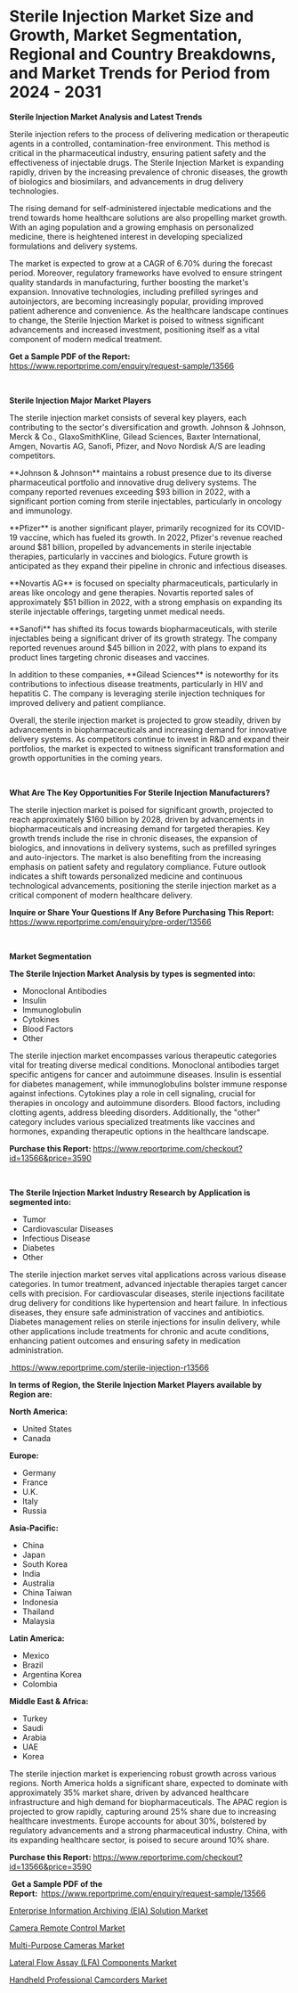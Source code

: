 <p><h1>Sterile Injection Market Size and Growth, Market Segmentation, Regional and Country Breakdowns, and Market Trends for Period from 2024 -  2031</h1></p><p><strong>Sterile Injection Market Analysis and Latest Trends</strong></p>
<p><p>Sterile injection refers to the process of delivering medication or therapeutic agents in a controlled, contamination-free environment. This method is critical in the pharmaceutical industry, ensuring patient safety and the effectiveness of injectable drugs. The Sterile Injection Market is expanding rapidly, driven by the increasing prevalence of chronic diseases, the growth of biologics and biosimilars, and advancements in drug delivery technologies. </p><p>The rising demand for self-administered injectable medications and the trend towards home healthcare solutions are also propelling market growth. With an aging population and a growing emphasis on personalized medicine, there is heightened interest in developing specialized formulations and delivery systems. </p><p>The market is expected to grow at a CAGR of 6.70% during the forecast period. Moreover, regulatory frameworks have evolved to ensure stringent quality standards in manufacturing, further boosting the market's expansion. Innovative technologies, including prefilled syringes and autoinjectors, are becoming increasingly popular, providing improved patient adherence and convenience. As the healthcare landscape continues to change, the Sterile Injection Market is poised to witness significant advancements and increased investment, positioning itself as a vital component of modern medical treatment.</p></p>
<p><strong>Get a Sample PDF of the Report:&nbsp;</strong> <a href="https://www.reportprime.com/enquiry/request-sample/13566">https://www.reportprime.com/enquiry/request-sample/13566</a></p>
<p>&nbsp;</p>
<p><strong>Sterile Injection Major Market Players</strong></p>
<p><p>The sterile injection market consists of several key players, each contributing to the sector's diversification and growth. Johnson & Johnson, Merck & Co., GlaxoSmithKline, Gilead Sciences, Baxter International, Amgen, Novartis AG, Sanofi, Pfizer, and Novo Nordisk A/S are leading competitors.</p><p>**Johnson & Johnson** maintains a robust presence due to its diverse pharmaceutical portfolio and innovative drug delivery systems. The company reported revenues exceeding $93 billion in 2022, with a significant portion coming from sterile injectables, particularly in oncology and immunology.</p><p>**Pfizer** is another significant player, primarily recognized for its COVID-19 vaccine, which has fueled its growth. In 2022, Pfizer's revenue reached around $81 billion, propelled by advancements in sterile injectable therapies, particularly in vaccines and biologics. Future growth is anticipated as they expand their pipeline in chronic and infectious diseases.</p><p>**Novartis AG** is focused on specialty pharmaceuticals, particularly in areas like oncology and gene therapies. Novartis reported sales of approximately $51 billion in 2022, with a strong emphasis on expanding its sterile injectable offerings, targeting unmet medical needs.</p><p>**Sanofi** has shifted its focus towards biopharmaceuticals, with sterile injectables being a significant driver of its growth strategy. The company reported revenues around $45 billion in 2022, with plans to expand its product lines targeting chronic diseases and vaccines.</p><p>In addition to these companies, **Gilead Sciences** is noteworthy for its contributions to infectious disease treatments, particularly in HIV and hepatitis C. The company is leveraging sterile injection techniques for improved delivery and patient compliance.</p><p>Overall, the sterile injection market is projected to grow steadily, driven by advancements in biopharmaceuticals and increasing demand for innovative delivery systems. As competitors continue to invest in R&D and expand their portfolios, the market is expected to witness significant transformation and growth opportunities in the coming years.</p></p>
<p>&nbsp;</p>
<p><strong>What Are The Key Opportunities For Sterile Injection Manufacturers?</strong></p>
<p><p>The sterile injection market is poised for significant growth, projected to reach approximately $160 billion by 2028, driven by advancements in biopharmaceuticals and increasing demand for targeted therapies. Key growth trends include the rise in chronic diseases, the expansion of biologics, and innovations in delivery systems, such as prefilled syringes and auto-injectors. The market is also benefiting from the increasing emphasis on patient safety and regulatory compliance. Future outlook indicates a shift towards personalized medicine and continuous technological advancements, positioning the sterile injection market as a critical component of modern healthcare delivery.</p></p>
<p><strong>Inquire or Share Your Questions If Any Before Purchasing This Report:</strong> <a href="https://www.reportprime.com/enquiry/pre-order/13566">https://www.reportprime.com/enquiry/pre-order/13566</a></p>
<p>&nbsp;</p>
<p><strong>Market Segmentation</strong></p>
<p><strong>The Sterile Injection Market Analysis by types is segmented into:</strong></p>
<p><ul><li>Monoclonal Antibodies</li><li>Insulin</li><li>Immunoglobulin</li><li>Cytokines</li><li>Blood Factors</li><li>Other</li></ul></p>
<p><p>The sterile injection market encompasses various therapeutic categories vital for treating diverse medical conditions. Monoclonal antibodies target specific antigens for cancer and autoimmune diseases. Insulin is essential for diabetes management, while immunoglobulins bolster immune response against infections. Cytokines play a role in cell signaling, crucial for therapies in oncology and autoimmune disorders. Blood factors, including clotting agents, address bleeding disorders. Additionally, the "other" category includes various specialized treatments like vaccines and hormones, expanding therapeutic options in the healthcare landscape.</p></p>
<p><strong>Purchase this Report:&nbsp;</strong><a href="https://www.reportprime.com/checkout?id=13566&price=3590">https://www.reportprime.com/checkout?id=13566&price=3590</a></p>
<p>&nbsp;</p>
<p><strong>The Sterile Injection Market Industry Research by Application is segmented into:</strong></p>
<p><ul><li>Tumor</li><li>Cardiovascular Diseases</li><li>Infectious Disease</li><li>Diabetes</li><li>Other</li></ul></p>
<p><p>The sterile injection market serves vital applications across various disease categories. In tumor treatment, advanced injectable therapies target cancer cells with precision. For cardiovascular diseases, sterile injections facilitate drug delivery for conditions like hypertension and heart failure. In infectious diseases, they ensure safe administration of vaccines and antibiotics. Diabetes management relies on sterile injections for insulin delivery, while other applications include treatments for chronic and acute conditions, enhancing patient outcomes and ensuring safety in medication administration.</p></p>
<p><a href="https://www.reportprime.com/sterile-injection-r13566">&nbsp;https://www.reportprime.com/sterile-injection-r13566</a></p>
<p><strong>In terms of Region, the Sterile Injection Market Players available by Region are:</strong></p>
<p>
    <p> <strong> North America: </strong>
        <ul>
            <li>United States</li>
            <li>Canada</li>
        </ul>
        </p> 
    <p> <strong> Europe: </strong>
        <ul>
            <li>Germany</li>
            <li>France</li>
            <li>U.K.</li>
            <li>Italy</li>
            <li>Russia</li>
        </ul>
        </p> 
    <p> <strong> Asia-Pacific: </strong>
        <ul>
            <li>China</li>
            <li>Japan</li>
            <li>South Korea</li>
            <li>India</li>
            <li>Australia</li>
            <li>China Taiwan</li>
            <li>Indonesia</li>
            <li>Thailand</li>
            <li>Malaysia</li>
        </ul>
        </p> 
    <p> <strong> Latin America: </strong>
        <ul>
            <li>Mexico</li>
            <li>Brazil</li>
            <li>Argentina Korea</li>
            <li>Colombia</li>
        </ul>
        </p> 
    <p> <strong> Middle East & Africa: </strong>
        <ul>
            <li>Turkey</li>
            <li>Saudi</li>
            <li>Arabia</li>
            <li>UAE</li>
            <li>Korea</li>
        </ul>
    </p>
    </p>
<p><p>The sterile injection market is experiencing robust growth across various regions. North America holds a significant share, expected to dominate with approximately 35% market share, driven by advanced healthcare infrastructure and high demand for biopharmaceuticals. The APAC region is projected to grow rapidly, capturing around 25% share due to increasing healthcare investments. Europe accounts for about 30%, bolstered by regulatory advancements and a strong pharmaceutical industry. China, with its expanding healthcare sector, is poised to secure around 10% share.</p></p>
<p><strong>Purchase this Report: </strong><a href="https://www.reportprime.com/checkout?id=13566&price=3590">https://www.reportprime.com/checkout?id=13566&price=3590</a></p>
<p>&nbsp;<strong>Get a Sample PDF of the Report:&nbsp;&nbsp;</strong><a href="https://www.reportprime.com/enquiry/request-sample/13566">https://www.reportprime.com/enquiry/request-sample/13566</a></p>
<p><strong></strong></p>
<p><p><a href="https://medium.com/@joanne.harris67856/the-enterprise-information-archiving-eia-solution-market-has-experienced-impressive-growth-in-23c8b15c163c">Enterprise Information Archiving (EIA) Solution Market</a></p><p><a href="https://www.linkedin.com/pulse/camera-remote-control-market-share-size-trends-industry-abfse?trackingId=6YsHmOVWRb2gVasBAOfC6Q%3D%3D">Camera Remote Control Market</a></p><p><a href="https://issuu.com/reportprime-2/docs/multi-purpose-cameras-market-size-2_5a14b257ee7c50">Multi-Purpose Cameras Market</a></p><p><a href="https://medium.com/@joanne.harris67856/the-comprehensive-lateral-flow-assay-lfa-components-market-research-report-is-essential-for-49c0939fa7a3">Lateral Flow Assay (LFA) Components Market</a></p><p><a href="https://issuu.com/reportprime-2/docs/handheld-professional-camcorders-ma_806ee1f4efcc20">Handheld Professional Camcorders Market</a></p></p>